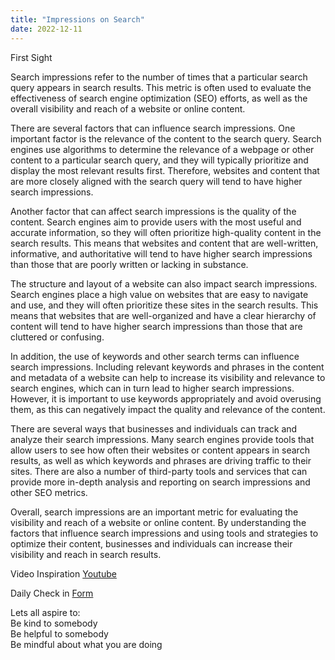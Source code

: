 ```yaml
---
title: "Impressions on Search"
date: 2022-12-11
---  
```



First Sight

Search impressions refer to the number of times that a particular search query appears in search results. This metric is often used to evaluate the effectiveness of search engine optimization (SEO) efforts, as well as the overall visibility and reach of a website or online content.

There are several factors that can influence search impressions. One important factor is the relevance of the content to the search query. Search engines use algorithms to determine the relevance of a webpage or other content to a particular search query, and they will typically prioritize and display the most relevant results first. Therefore, websites and content that are more closely aligned with the search query will tend to have higher search impressions.

Another factor that can affect search impressions is the quality of the content. Search engines aim to provide users with the most useful and accurate information, so they will often prioritize high-quality content in the search results. This means that websites and content that are well-written, informative, and authoritative will tend to have higher search impressions than those that are poorly written or lacking in substance.

The structure and layout of a website can also impact search impressions. Search engines place a high value on websites that are easy to navigate and use, and they will often prioritize these sites in the search results. This means that websites that are well-organized and have a clear hierarchy of content will tend to have higher search impressions than those that are cluttered or confusing.

In addition, the use of keywords and other search terms can influence search impressions. Including relevant keywords and phrases in the content and metadata of a website can help to increase its visibility and relevance to search engines, which can in turn lead to higher search impressions. However, it is important to use keywords appropriately and avoid overusing them, as this can negatively impact the quality and relevance of the content.

There are several ways that businesses and individuals can track and analyze their search impressions. Many search engines provide tools that allow users to see how often their websites or content appears in search results, as well as which keywords and phrases are driving traffic to their sites. There are also a number of third-party tools and services that can provide more in-depth analysis and reporting on search impressions and other SEO metrics.

Overall, search impressions are an important metric for evaluating the visibility and reach of a website or online content. By understanding the factors that influence search impressions and using tools and strategies to optimize their content, businesses and individuals can increase their visibility and reach in search results.

Video Inspiration [Youtube](https://www.youtube.com/watch?v=VO6XEQIsCoM)

Daily Check in [Form](https://forms.gle/BRA4EH2sMoZdLPgE8)  

Lets all aspire to:  
Be kind to somebody  
Be helpful to somebody  
Be mindful about what you are doing
